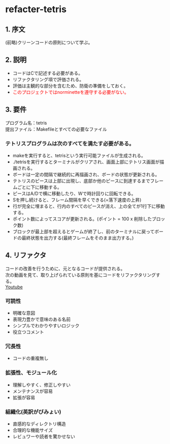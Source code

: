 # refacter-tetris
## 1. 序文
(前略)クリーンコードの原則について学ぶ。

## 2. 説明
- コードはCで記述する必要がある。
- リファクタリング項で評価される。
- 評価は主観的な部分を含むため、防衛の準備をしておく。
- <span style="color: red; ">このプロジェクトではnorminetteを遵守する必要がない。</span>

## 3. 要件
プログラム名：tetris  
提出ファイル：Makefileとすべての必要なファイル  

### テトリスプログラムは次のすべてを満たす必要がある。
- makeを実行すると、tetrisという実行可能ファイルが生成される。
- ./tetrisを実行するとターミナルがクリアされ、画面上部にテトリス画面が描画される。
- ボードは一定の間隔で継続的に再描画され、ボードの状態が更新される。
- テトリスのピースは上部に出現し、底部か他のピースに到達するまでフレームごとに下に移動する。
- ピースはA/Dで横に移動したり、Wで時計回りに回転できる。
- Sを押し続けると、フレーム間隔を早くできる(=落下速度の上昇)
- 行が完全に埋まると、行内のすべてのピースが消え、上の全てが1行下に移動する。
- ポイント数によってスコアが更新される。(ポイント = 100 x 削除したブロック数)
- ブロックが最上部を超えるとゲームが終了し、前のターミナルに戻ってボードの最終状態を出力する(最終フレームをそのまま出力する。)

## 4. リファクタ
コードの改善を行うために、元となるコードが提供される。  
次の動画を見て、取り上げられている原則を基にコードをリファクタリングする。  
[Youtube](https://www.youtube.com/watch?v=BVwxan6WGpI&ab_channel=CodamCodingCollege)

### 可読性
- 明確な意図
- 表現力豊かで意味のある名前
- シンプルでわかりやすいロジック
- 役立つコメント

### 冗長性
- コードの重複無し

### 拡張性、モジュール化
- 理解しやすく、修正しやすい
- メンテナンスが容易
- 拡張が容易

### 組織化(英訳がびみょい)
- 直感的なディレクトリ構造
- 合理的な機能サイズ
- レビュワーや読者を驚かせない
